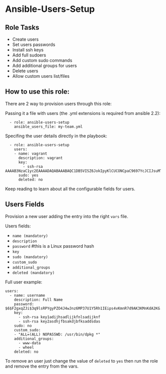 Ansible-Users-Setup
=================

Role Tasks
-----------------
- Create users
- Set users passwords
- Install ssh keys
- Add full sudoers
- Add custom sudo commands
- Add additional groups for users
- Delete users
- Allow custom users list/files

How to use this role:
-----------------

There are 2 way to provision users through this role:

Passing it a file with users (the .yml extensions is required from ansible 2.2):
```
  - role: ansible-users-setup
    ansible_users_file: my-team.yml
```

Specifing the user details directly in the playbook:
```
  - role: ansible-users-setup
    users:
    - name: vagrant
      description: vagrant
      key:
        - ssh-rsa AAAAB3NzaC1yc2EAAAADAQABAAABAQC1DB5VISZ6JokIpyKlCUCONCpaC9697YcJCIJsuMTUQM5IFKeHs
      sudo: yes
      deleted: no
```

Keep reading to learn about all the configurable fields for users.

Users Fields
-----------------

Provision a new user adding the entry into the right `vars` file.

Users fields:

* `name (mandatory)`
* `description`
* `password` #this is a Linux password hash
* `key`
* `sudo (mandatory)`
* `custom_sudo`
* `additional_groups`
* `deleted (mandatory)`

Full user example:
```
users:
  - name: username
    description: Full Name
    password: $6$F2gxqZJi$3q9lsRPYgyPZO4J4wJnz6MP37U1Y5Rh1IEips4vKmnR7d9AK3KMnKdA2KG.4TBTun
    key:
      - ssh-rsa key1adijhsadlijkfnlsadijknf
      - ssh-rsa key2asdhjfbsakdjbfksaddsdas
    sudo: no
    custom_sudo:
    - "ALL=(ALL) NOPASSWD: /usr/bin/dpkg *"
    additional_groups:
      - www-data
      - wheel
    deleted: no
```

To remove an user just change the value of `deleted` to `yes` then run the role and remove the entry from the vars.
